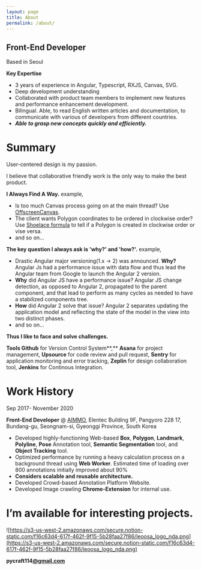 ```yaml
---
layout: page
title: About
permalink: /about/
---
```


## Front-End Developer

Based in Seoul

**Key Expertise**

- 3 years of experience in Angular, Typescript, RXJS, Canvas, SVG.
- Deep development understanding
- Collaborated with product team members to implement new features and performance enhancement development.
- Bilingual. Able, to read English written articles and documentation, to communicate with various of developers from different countries.
- ***Able to grasp new concepts quickly and efficiently.***

# Summary

User-centered design is my passion. 

I believe that collaborative friendly work is the only way to make the best product.

**I Always Find A Way.**
example,

- Is too much Canvas process going on at the main thread? Use [OffscreenCanvas](https://developer.mozilla.org/en-US/docs/Web/API/OffscreenCanvas).
- The client wants Polygon coordinates to be ordered in clockwise order? Use [Shoelace formula](https://en.wikipedia.org/wiki/Shoelace_formula#:~:text=The%20shoelace%20formula%20or%20shoelace,Cartesian%20coordinates%20in%20the%20plane.&text=It%20has%20applications%20in%20surveying%20and%20forestry%2C%20among%20other%20areas.) to tell if a Polygon is created in clockwise order or vise versa.
- and so on...

**The key question I always ask is 'why?' and 'how?'.**
example,

- Drastic Angular major versioning(1.x → 2) was announced. **Why?** Angular Js had a performance issue with data flow and thus lead the Angular team from Google to launch the Angular 2 version.
- **Why** did Angular JS have a performance issue? Angular JS change detection, as opposed to Angular 2, propagated to the parent component, and that lead to perform as many cycles as needed to have a stabilized components tree.
- **How** did Angular 2 solve that issue? Angular 2 separates updating the application model and reflecting the state of the model in the view into two distinct phases.
- and so on...

**Thus** **I like to face and solve challenges.**

**Tools
Github** for Version Control System**,** **Asana** for project management, **Upsource** for code review and pull request, **Sentry** for application monitoring and error tracking, **Zeplin** for design collaboration tool, **Jenkins** for Continous Integration.

# Work History

Sep 2017- November 2020

**Front-End Developer** @ [AIMMO](https://aimmo.co.kr/), Elentec Building 9F, Pangyoro 228 17, Bundang-gu, Seongnam-si, Gyeonggi Province, South Korea

- Developed highly-functioning Web-based **Box**, **Polygon**, **Landmark**, **Polyline**, **Pose** Annotation tool, **Semantic Segmentation** tool, and **Object Tracking** tool.
- Optimized performance by running a heavy calculation process on a background thread using **Web Worker**. 
Estimated time of loading over 800 annotations initially improved about 90%
- **Considers scalable and reusable architecture.**
- Developed Crowd-based Annotation Platform Website.
- Developed Image crawling **Chrome-Extension** for internal use.

# I’m available for interesting projects.

![https://s3-us-west-2.amazonaws.com/secure.notion-static.com/f16c63d4-617f-462f-9f15-5b28faa27f86/leoosa_logo_nda.png](https://s3-us-west-2.amazonaws.com/secure.notion-static.com/f16c63d4-617f-462f-9f15-5b28faa27f86/leoosa_logo_nda.png)

**pycraft114[@gmail.com](mailto:heyleoosa@gmail.com)**
